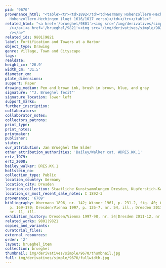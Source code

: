 ```yaml
---
pid: '9670'
provenance_html: "<table><tr><td>1892</td><td>Germany Hohenzollern-Hechingen</td><td>Sammlung
  Hohenzollern-Hechingen (lugt 1616/1617 verso)</td></tr></table>"
related_html: "<a href='/brueghel/9801'><img src='/img/derivatives/simple/9801/thumbnail.jpg'
  /></a>|<a href='/brueghel/9821'><img src='/img/derivatives/simple/9821/thumbnail.jpg'
  /></a>"
related_ids: 9801|9821
label: Fortification and Towers at a Harbor
object_type: Drawing
genre: Village, Town and Cityscape
tags:
realdate:
height_cm: '20.9'
width_cm: '31.5'
diameter_cm:
plate_dimensions:
support: Paper
drawing_medium: Pen and brown ink, brush in brown, blue, and gray
signature: '"J. Brueghel fecit"'
signature_location: lower left
support_marks:
further_inscription:
collaborators:
collaborator_notes:
collectors_patrons:
print_type:
print_notes:
printmaker:
publisher:
states:
our_attribution: Jan Brueghel the Elder
other_attribution_authorities: 'Bailey/Walker cat. #DRES.KK.1'
ertz_1979:
ertz_2008:
bailey_walker: DRES.KK.1
hollstein_no:
collection_type: Public
location_country: Germany
location_city: Dresden
location_collection: Staatliche Kunstsammlungen Dresden, Kupferstich-Kabinett
location_or_most_recent_sale_notes: C 1892-3
provenance: '6709'
bibliography: Woermann 1896, nr. 142; Winner 1961, p. 231-2, fig. 40; Gerszi 1982,
  p. 169-170; Dresden/Vienna 1997, p. 126-7, nr. 54, ill.; Dresden 2011-12, p. 24-25,
  nr. 11, ill.
exhibition_history: Dresden/Vienna 1997-98, nr. 54|Dresden 2011-12, nr. 11
related_works: 9801|9821
copies_and_variants:
curatorial_files:
external_resources:
order: '2'
layout: brueghel_item
collection: brueghel
thumbnail: img/derivatives/simple/9670/thumbnail.jpg
full: img/derivatives/simple/9670/fullwidth.jpg
---
```

